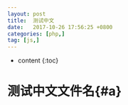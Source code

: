 ```yaml
---
layout: post
title:  测试中文
date:   2017-10-26 17:56:25 +0800
categories: [php,]
tag: [js,]
---
```


* content
{:toc}

测试中文文件名{#a}
===============



